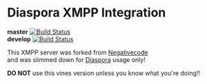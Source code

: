 Diaspora XMPP Integration
=========================

**master** [ ![Build Status](https://travis-ci.org/diaspora/vines.svg?branch=master) ](https://travis-ci.org/diaspora/vines)  
**develop** [ ![Build Status](https://travis-ci.org/diaspora/vines.svg?branch=develop) ](https://travis-ci.org/diaspora/vines)

This XMPP server was forked from [Negativecode](http://www.getvines.org/)  
and was slimmed down for [Diaspora](https://diasporafoundation.org) usage only!

**DO NOT** use this vines version unless you know what you're doing!!
